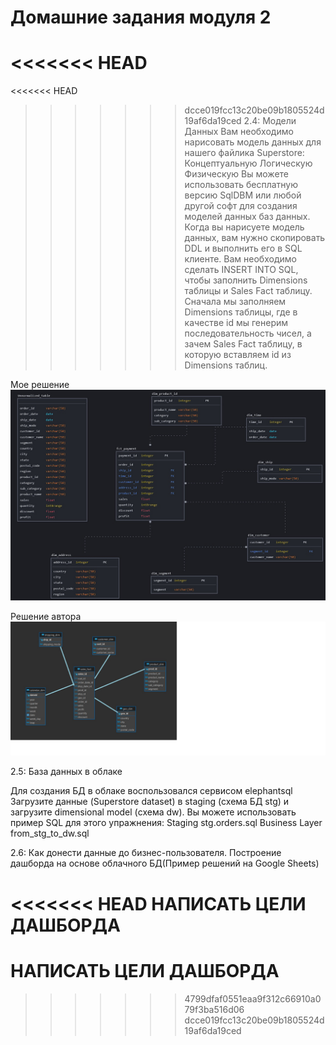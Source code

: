 # Домашние задания модуля 2
<<<<<<< HEAD
=======
<<<<<<< HEAD
>>>>>>> dcce019fcc13c20be09b1805524d19af6da19ced
2.4: Модели Данных
Вам необходимо нарисовать модель данных для нашего файлика Superstore:
Концептуальную
Логическую
Физическую Вы можете использовать бесплатную версию SqlDBM или любой другой софт для создания моделей данных баз данных.
Когда вы нарисуете модель данных, вам нужно скопировать DDL и выполнить его в SQL клиенте.
Вам необходимо сделать INSERT INTO SQL, чтобы заполнить Dimensions таблицы и Sales Fact таблицу. Сначала мы заполняем Dimensions таблицы, где в качестве id мы генерим последовательность чисел, а зачем Sales Fact таблицу, в которую вставляем id из Dimensions таблиц.

Мое решение
![](schema_kimball_superstore.jpg)

Решение автора
![](solution_schema_kimball_superstore.jpg)

2.5: База данных в облаке

Для создания БД в облаке воспользовался сервисом elephantsql
Загрузите данные (Superstore dataset) в staging (схема БД stg) и загрузите dimensional model (схема dw). Вы можете использовать пример SQL для этого упражнения:
Staging stg.orders.sql
Business Layer from_stg_to_dw.sql


2.6: Как донести данные до бизнес-пользователя. Построение дашборда на основе облачного БД(Пример решений на Google Sheets)

<<<<<<< HEAD
НАПИСАТЬ ЦЕЛИ ДАШБОРДА
=======
НАПИСАТЬ ЦЕЛИ ДАШБОРДА
=======
>>>>>>> 4799dfaf0551eaa9f312c66910a079f3ba516d06
>>>>>>> dcce019fcc13c20be09b1805524d19af6da19ced
